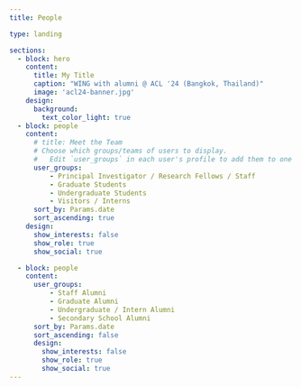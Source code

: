 ```yaml
---
title: People

type: landing

sections:
  - block: hero
    content:
      title: My Title
      caption: "WING with alumni @ ACL '24 (Bangkok, Thailand)"
      image: 'acl24-banner.jpg'
    design:
      background:
        text_color_light: true
  - block: people
    content:
      # title: Meet the Team
      # Choose which groups/teams of users to display.
      #   Edit `user_groups` in each user's profile to add them to one or more of these groups.
      user_groups:
          - Principal Investigator / Research Fellows / Staff
          - Graduate Students
          - Undergraduate Students
          - Visitors / Interns
      sort_by: Params.date
      sort_ascending: true
    design:
      show_interests: false
      show_role: true
      show_social: true

  - block: people
    content:
      user_groups:
          - Staff Alumni
          - Graduate Alumni
          - Undergraduate / Intern Alumni
          - Secondary School Alumni
      sort_by: Params.date
      sort_ascending: false
      design:
        show_interests: false
        show_role: true
        show_social: true
---
```

